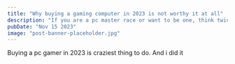 ```yaml
---
title: "Why buying a gaming computer in 2023 is not worthy it at all"
description: "If you are a pc master race or want to be one, think twice."
pubDate: "Nov 15 2023"
image: "post-banner-placeholder.jpg"
---
```


Buying a pc gamer in 2023 is craziest thing to do. And i did it
